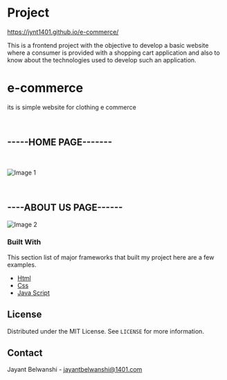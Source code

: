 
# Project


https://jynt1401.github.io/e-commerce/

This is a frontend project with the objective to develop a basic website where a consumer is provided with a shopping cart application and also to know about the technologies used to develop such an application.


# e-commerce
its is simple website for clothing  e commerce 

<br>
<h2>-----HOME PAGE-------</h2>
<br>


![Image 1](https://user-images.githubusercontent.com/100084399/154859703-a2c3422e-ca8f-42a2-b849-1424e8470d83.jpg)


<br>
<h2>----ABOUT US PAGE------</h2>

![Image 2](https://user-images.githubusercontent.com/100084399/154859700-8fdb8c9a-46ab-43fb-af8c-4476a6f25241.jpg)




### Built With
This section list of  major frameworks that built my project here are a few examples.
* [Html](https://www.w3schools.com/html/)
* [Css](https://www.w3schools.com/css/)
* [Java Script](https://www.w3schools.com/js/)






<!-- LICENSE -->
## License

Distributed under the MIT License. See `LICENSE` for more information.



<!-- CONTACT -->
## Contact

Jayant Belwanshi - jayantbelwanshi@1401.com


